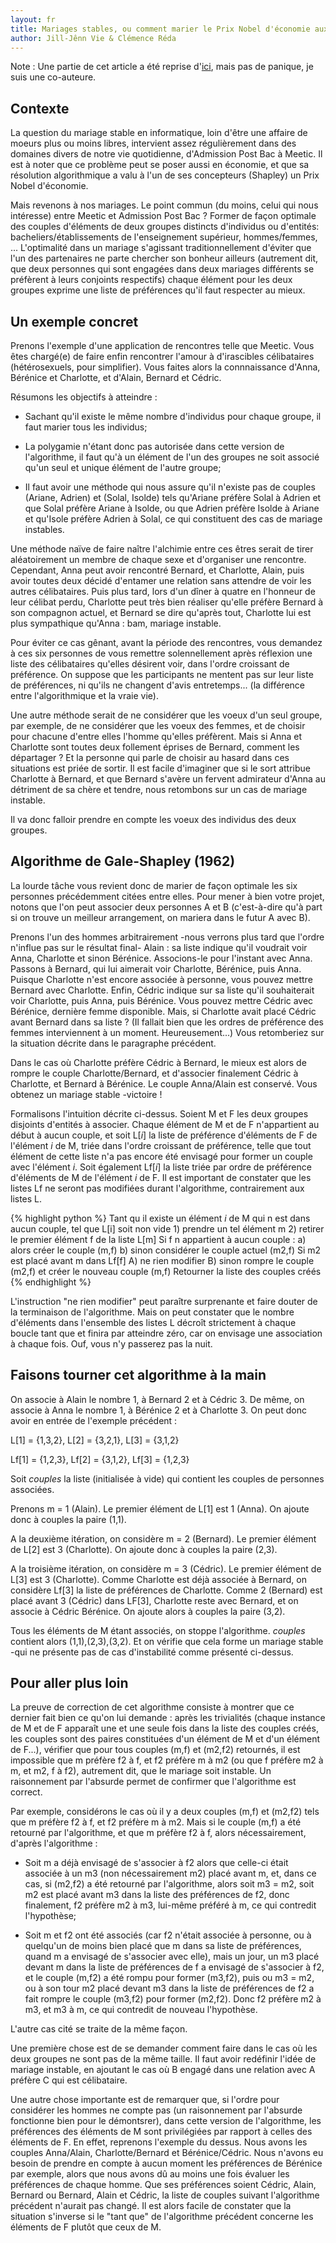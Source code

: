 ```yaml
---
layout: fr
title: Mariages stables, ou comment marier le Prix Nobel d'économie aux sites de rencontres
author: Jill-Jênn Vie & Clémence Réda
---
```


Note : Une partie de cet article a été reprise d'[ici](http://binaire.blog.lemonde.fr/2016/10/17/a-p-b-la-vie-apres-le-bac/), mais pas de panique, je suis une co-auteure.

## Contexte

La question du mariage stable en informatique, loin d'être une affaire de moeurs plus ou moins libres, intervient assez régulièrement dans des domaines divers de notre vie quotidienne, d'Admission Post Bac à Meetic. Il est à noter que ce problème peut se poser aussi en économie, et que sa résolution algorithmique a valu à l'un de ses concepteurs (Shapley) un Prix Nobel d'économie.

Mais revenons à nos mariages. Le point commun (du moins, celui qui nous intéresse) entre Meetic et Admission Post Bac ? Former de façon optimale des couples d'éléments de deux groupes distincts d'individus ou d'entités: bacheliers/établissements de l'enseignement supérieur, hommes/femmes, ... L'optimalité dans un mariage s'agissant traditionnellement d'éviter que l'un des partenaires ne parte chercher son bonheur ailleurs (autrement dit, que deux personnes qui sont engagées dans deux mariages différents se préfèrent à leurs conjoints respectifs) chaque élément pour les deux groupes exprime une liste de préférences qu'il faut respecter au mieux.

## Un exemple concret

Prenons l'exemple d'une application de rencontres telle que Meetic. Vous êtes chargé(e) de faire enfin rencontrer l'amour à d'irascibles célibataires (hétérosexuels, pour simplifier). Vous faites alors la connnaissance d'Anna, Bérénice et Charlotte, et d'Alain, Bernard et Cédric.

Résumons les objectifs à atteindre : 

* Sachant qu'il existe le même nombre d'individus pour chaque groupe, il faut marier tous les individus;

* La polygamie n'étant donc pas autorisée dans cette version de l'algorithme, il faut qu'à un élément de l'un des groupes ne soit associé qu'un seul et unique élément de l'autre groupe;

* Il faut avoir une méthode qui nous assure qu'il n'existe pas de couples (Ariane, Adrien) et (Solal, Isolde) tels qu'Ariane préfère Solal à Adrien et que Solal préfère Ariane à Isolde, ou que Adrien préfère Isolde à Ariane et qu'Isole préfère Adrien à Solal, ce qui constituent des cas de mariage instables.

Une méthode naïve de faire naître l'alchimie entre ces êtres serait de tirer aléatoirement un membre de chaque sexe et d'organiser une rencontre. Cependant, Anna peut avoir rencontré Bernard, et Charlotte, Alain, puis avoir toutes deux décidé d'entamer une relation sans attendre de voir les autres célibataires. Puis plus tard, lors d'un dîner à quatre en l'honneur de leur célibat perdu, Charlotte peut très bien réaliser qu'elle préfère Bernard à son compagnon actuel, et Bernard se dire qu'après tout, Charlotte lui est plus sympathique qu'Anna : bam, mariage instable.

Pour éviter ce cas gênant, avant la période des rencontres, vous demandez à ces six personnes de vous remettre solennellement après réflexion une liste des célibataires qu'elles désirent voir, dans l'ordre croissant de préférence. On suppose que les participants ne mentent pas sur leur liste de préférences, ni qu'ils ne changent d'avis entretemps... (la différence entre l'algorithmique et la vraie vie).

Une autre méthode serait de ne considérer que les voeux d'un seul groupe, par exemple, de ne considérer que les voeux des femmes, et de choisir pour chacune d'entre elles l'homme qu'elles préfèrent. Mais si Anna et Charlotte sont toutes deux follement éprises de Bernard, comment les départager ? Et la personne qui parle de choisir au hasard dans ces situations est priée de sortir. Il est facile d'imaginer que si le sort attribue Charlotte à Bernard, et que Bernard s'avère un fervent admirateur d'Anna au détriment de sa chère et tendre, nous retombons sur un cas de mariage instable.

Il va donc falloir prendre en compte les voeux des individus des deux groupes.

## Algorithme de Gale-Shapley (1962)

La lourde tâche vous revient donc de marier de façon optimale les six personnes précédemment citées entre elles. Pour mener à bien votre projet, notons que l'on peut associer deux personnes A et B (c'est-à-dire qu'à part si on trouve un meilleur arrangement, on mariera dans le futur A avec B).

Prenons l'un des hommes arbitrairement -nous verrons plus tard que l'ordre n'influe pas sur le résultat final- Alain : sa liste indique qu'il voudrait voir Anna, Charlotte et sinon Bérénice. Associons-le pour l'instant avec Anna. Passons à Bernard, qui lui aimerait voir Charlotte, Bérénice, puis Anna. Puisque Charlotte n'est encore associée à personne, vous pouvez mettre Bernard avec Charlotte. Enfin, Cédric indique sur sa liste qu'il souhaiterait voir Charlotte, puis Anna, puis Bérénice. Vous pouvez mettre Cédric avec Bérénice, dernière femme disponible. Mais, si Charlotte avait placé Cédric avant Bernard dans sa liste ? (Il fallait bien que les ordres de préférence des femmes interviennent à un moment. Heureusement...) Vous retomberiez sur la situation décrite dans le paragraphe précédent.

Dans le cas où Charlotte préfère Cédric à Bernard, le mieux est alors de rompre le couple Charlotte/Bernard, et d'associer finalement Cédric à Charlotte, et Bernard à Bérénice. Le couple Anna/Alain est conservé. Vous obtenez un mariage stable -victoire !

Formalisons l'intuition décrite ci-dessus. Soient M et F les deux groupes disjoints d'entités à associer. Chaque élément de M et de F n'appartient au début à aucun couple, et soit L[*i*] la liste de préférence d'éléments de F de l'élément *i* de M, triée dans l'ordre croissant de préférence, telle que tout élément de cette liste n'a pas encore été envisagé pour former un couple avec l'élément *i*. Soit également Lf[*i*] la liste triée par ordre de préférence d'éléments de M de l'élément *i* de F. Il est important de constater que les listes Lf ne seront pas modifiées durant l'algorithme, contrairement aux listes L.

{% highlight python %}
Tant qu il existe un élément *i* de M qui n est dans aucun couple, tel que L[i] soit non vide
     1) prendre un tel élément m
     2) retirer le premier élément f de la liste L[m]
     Si f n appartient à aucun couple :
       a) alors créer le couple (m,f)
       b) sinon considérer le couple actuel (m2,f)
           Si m2 est placé avant m dans Lf[f]
              A) ne rien modifier
              B) sinon rompre le couple (m2,f) 
              et créer le nouveau couple (m,f)
Retourner la liste des couples créés
{% endhighlight %}

L'instruction "ne rien modifier" peut paraître surprenante et faire douter de la terminaison de l'algorithme. Mais on peut constater que le nombre d'éléments dans l'ensemble des listes L décroît strictement à chaque boucle tant que et finira par atteindre zéro, car on envisage une association à chaque fois. Ouf, vous n'y passerez pas la nuit.

## Faisons tourner cet algorithme à la main

On associe à Alain le nombre 1, à Bernard 2 et à Cédric 3. De même, on associe à Anna le nombre 1, à Bérénice 2 et à Charlotte 3. On peut donc avoir en entrée de l'exemple précédent :

L[1] = {1,3,2}, L[2] = {3,2,1}, L[3] = {3,1,2}

Lf[1] = {1,2,3}, Lf[2] = {3,1,2}, Lf[3] = {1,2,3}

Soit *couples* la liste (initialisée à vide) qui contient les couples de personnes associées.

Prenons m = 1 (Alain). Le premier élément de L[1] est 1 (Anna). On ajoute donc à couples la paire (1,1).

A la deuxième itération, on considère m = 2 (Bernard). Le premier élément de L[2] est 3 (Charlotte). On ajoute donc à couples la paire (2,3).

A la troisième itération, on considère m = 3 (Cédric). Le premier élément de L[3] est 3 (Charlotte). Comme Charlotte est déjà associée à Bernard, on considère Lf[3] la liste de préférences de Charlotte. Comme 2 (Bernard) est placé avant 3 (Cédric) dans LF[3], Charlotte reste avec Bernard, et on associe à Cédric Bérénice. On ajoute alors à couples la paire (3,2).

Tous les éléments de M étant associés, on stoppe l'algorithme. *couples* contient alors (1,1),(2,3),(3,2). Et on vérifie que cela forme un mariage stable -qui ne présente pas de cas d'instabilité comme présenté ci-dessus. 

## Pour aller plus loin

La preuve de correction de cet algorithme consiste à montrer que ce dernier fait bien ce qu'on lui demande : après les trivialités (chaque instance de M et de F apparaît une et une seule fois dans la liste des couples créés, les couples sont des paires constituées d'un élément de M et d'un élément de F...), vérifier que pour tous couples (m,f) et (m2,f2) retournés, il est impossible que m préfère f2 à f, et f2 préfère m à m2 (ou que f préfère m2 à m, et m2, f à f2), autrement dit, que le mariage soit instable. Un raisonnement par l'absurde permet de confirmer que l'algorithme est correct.

Par exemple, considérons le cas où il y a deux couples (m,f) et (m2,f2) tels que m préfère f2 à f, et f2 préfère m à m2. Mais si le couple (m,f) a été retourné par l'algorithme, et que m préfère f2 à f, alors nécessairement, d'après l'algorithme :

* Soit m a déjà envisagé de s'associer à f2 alors que celle-ci était associée à un m3 (non nécessairement m2) placé avant m, et, dans ce cas, si (m2,f2) a été retourné par l'algorithme, alors soit m3 = m2, soit m2 est placé avant m3 dans la liste des préférences de f2, donc finalement, f2 préfère m2 à m3, lui-même préféré à m, ce qui contredit l'hypothèse;

* Soit m et f2 ont été associés (car f2 n'était associée à personne, ou à quelqu'un de moins bien placé que m dans sa liste de préférences, quand m a envisagé de s'associer avec elle), mais un jour, un m3 placé devant m dans la liste de préférences de f a envisagé de s'associer à f2, et le couple (m,f2) a été rompu pour former (m3,f2), puis ou m3 = m2, ou à son tour m2 placé devant m3 dans la liste de préférences de f2 a fait rompre le couple (m3,f2) pour former (m2,f2). Donc f2 préfère m2 à m3, et m3 à m, ce qui contredit de nouveau l'hypothèse.

L'autre cas cité se traite de la même façon.

Une première chose est de se demander comment faire dans le cas où les deux groupes ne sont pas de la même taille. Il faut avoir redéfinir l'idée de mariage instable, en ajoutant le cas où B engagé dans une relation avec A préfère C qui est célibataire.

Une autre chose importante est de remarquer que, si l'ordre pour considérer les hommes ne compte pas (un raisonnement par l'absurde fonctionne bien pour le démontsrer), dans cette version de l'algorithme, les préférences des éléments de M sont privilégiées par rapport à celles des éléments de F. En effet, reprenons l'exemple du dessus. Nous avons les couples Anna/Alain, Charlotte/Bernard et Bérénice/Cédric. Nous n'avons eu besoin de prendre en compte à aucun moment les préférences de Bérénice par exemple, alors que nous avons dû au moins une fois évaluer les préférences de chaque homme. Que ses préférences soient Cédric, Alain, Bernard ou Bernard, Alain et Cédric, la liste de couples suivant l'algorithme précédent n'aurait pas changé. Il est alors facile de constater que la situation s'inverse si le "tant que" de l'algorithme précédent concerne les éléments de F plutôt que ceux de M.
